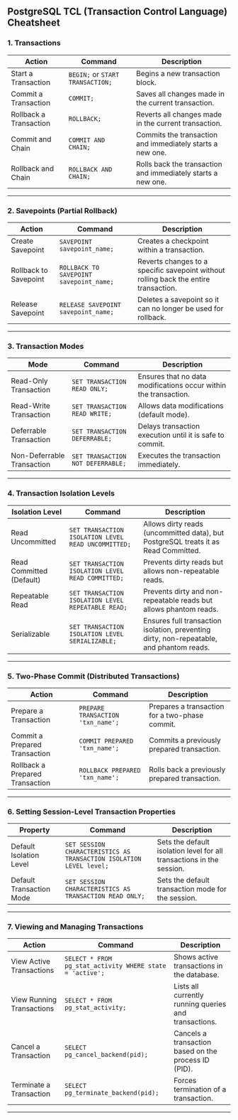 ## **PostgreSQL TCL (Transaction Control Language) Cheatsheet**  

### **1. Transactions**  
| Action | Command | Description |
|--------|---------|-------------|
| Start a Transaction | `BEGIN;` or `START TRANSACTION;` | Begins a new transaction block. |
| Commit a Transaction | `COMMIT;` | Saves all changes made in the current transaction. |
| Rollback a Transaction | `ROLLBACK;` | Reverts all changes made in the current transaction. |
| Commit and Chain | `COMMIT AND CHAIN;` | Commits the transaction and immediately starts a new one. |
| Rollback and Chain | `ROLLBACK AND CHAIN;` | Rolls back the transaction and immediately starts a new one. |

---

### **2. Savepoints (Partial Rollback)**  
| Action | Command | Description |
|--------|---------|-------------|
| Create Savepoint | `SAVEPOINT savepoint_name;` | Creates a checkpoint within a transaction. |
| Rollback to Savepoint | `ROLLBACK TO SAVEPOINT savepoint_name;` | Reverts changes to a specific savepoint without rolling back the entire transaction. |
| Release Savepoint | `RELEASE SAVEPOINT savepoint_name;` | Deletes a savepoint so it can no longer be used for rollback. |

---

### **3. Transaction Modes**  
| Mode | Command | Description |
|------|---------|-------------|
| Read-Only Transaction | `SET TRANSACTION READ ONLY;` | Ensures that no data modifications occur within the transaction. |
| Read-Write Transaction | `SET TRANSACTION READ WRITE;` | Allows data modifications (default mode). |
| Deferrable Transaction | `SET TRANSACTION DEFERRABLE;` | Delays transaction execution until it is safe to commit. |
| Non-Deferrable Transaction | `SET TRANSACTION NOT DEFERRABLE;` | Executes the transaction immediately. |

---

### **4. Transaction Isolation Levels**  
| Isolation Level | Command | Description |
|----------------|---------|-------------|
| Read Uncommitted | `SET TRANSACTION ISOLATION LEVEL READ UNCOMMITTED;` | Allows dirty reads (uncommitted data), but PostgreSQL treats it as Read Committed. |
| Read Committed (Default) | `SET TRANSACTION ISOLATION LEVEL READ COMMITTED;` | Prevents dirty reads but allows non-repeatable reads. |
| Repeatable Read | `SET TRANSACTION ISOLATION LEVEL REPEATABLE READ;` | Prevents dirty and non-repeatable reads but allows phantom reads. |
| Serializable | `SET TRANSACTION ISOLATION LEVEL SERIALIZABLE;` | Ensures full transaction isolation, preventing dirty, non-repeatable, and phantom reads. |

---

### **5. Two-Phase Commit (Distributed Transactions)**  
| Action | Command | Description |
|--------|---------|-------------|
| Prepare a Transaction | `PREPARE TRANSACTION 'txn_name';` | Prepares a transaction for a two-phase commit. |
| Commit a Prepared Transaction | `COMMIT PREPARED 'txn_name';` | Commits a previously prepared transaction. |
| Rollback a Prepared Transaction | `ROLLBACK PREPARED 'txn_name';` | Rolls back a previously prepared transaction. |

---

### **6. Setting Session-Level Transaction Properties**  
| Property | Command | Description |
|----------|---------|-------------|
| Default Isolation Level | `SET SESSION CHARACTERISTICS AS TRANSACTION ISOLATION LEVEL level;` | Sets the default isolation level for all transactions in the session. |
| Default Transaction Mode | `SET SESSION CHARACTERISTICS AS TRANSACTION READ ONLY;` | Sets the default transaction mode for the session. |

---

### **7. Viewing and Managing Transactions**  
| Action | Command | Description |
|--------|---------|-------------|
| View Active Transactions | `SELECT * FROM pg_stat_activity WHERE state = 'active';` | Shows active transactions in the database. |
| View Running Transactions | `SELECT * FROM pg_stat_activity;` | Lists all currently running queries and transactions. |
| Cancel a Transaction | `SELECT pg_cancel_backend(pid);` | Cancels a transaction based on the process ID (PID). |
| Terminate a Transaction | `SELECT pg_terminate_backend(pid);` | Forces termination of a transaction. |

---
